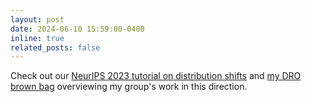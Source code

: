 ```yaml
---
layout: post
date: 2024-06-10 15:59:00-0400
inline: true
related_posts: false
---
```


Check out our [NeurIPS 2023 tutorial on distribution shifts](https://nips.cc/virtual/2023/tutorial/73953)
and [my DRO brown bag](https://gsb-columbia-edu.zoom.us/rec/share/_Dqv3yqQl8Gj27n-c8j5Cdpp9MJPoQGRNIUyFHQGskOhGsa6KneLYgmH3Qx-ogK2.-Qp9jC6bs7_RCZWA)  overviewing my group's work in this direction.
